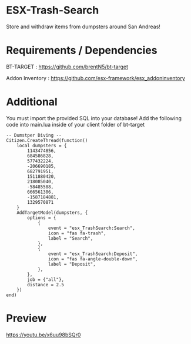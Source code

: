 # ESX-Trash-Search
Store and withdraw items from dumpsters around San Andreas!

# Requirements / Dependencies
BT-TARGET : https://github.com/brentN5/bt-target

Addon Inventory : https://github.com/esx-framework/esx_addoninventory

# Additional
You must import the provided SQL into your database!
Add the following code into main.lua inside of your client folder of bt-target

```
-- Dumstper Diving --
Citizen.CreateThread(function()
	local dumpsters = {
        1143474856,
		684586828,
		577432224,
		-206690185,
		682791951,
		1511880420,
		218085040,
		-58485588,
		666561306,
		-1587184881,
		1329570871
    }
    AddTargetModel(dumpsters, {
        options = {
            {
                event = "esx_TrashSearch:Search",
                icon = "fas fa-trash",
                label = "Search",
            },
			{
                event = "esx_TrashSearch:Deposit",
                icon = "fas fa-angle-double-down",
                label = "Deposit",
            },
        },
        job = {"all"},
        distance = 2.5
    })
end)
```
# Preview
https://youtu.be/x6uu98bSQr0
